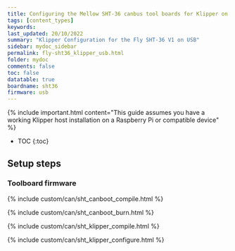 ```yaml
---
title: Configuring the Mellow SHT-36 canbus tool boards for Klipper on USB
tags: [content_types]
keywords: 
last_updated: 20/10/2022
summary: "Klipper Configuration for the Fly SHT-36 V1 on USB"
sidebar: mydoc_sidebar
permalink: fly-sht36_klipper_usb.html
folder: mydoc
comments: false
toc: false
datatable: true
boardname: sht36
firmware: usb
---
```


{% include important.html content="This guide assumes you have a working Klipper host installation on a Raspberry Pi or compatible device" %}


* TOC
{:toc}

## Setup steps

### Toolboard firmware

{% include custom/can/sht_canboot_compile.html %}

{% include custom/can/sht_canboot_burn.html %}

{% include custom/can/sht_klipper_compile.html %}

{% include custom/can/sht_klipper_configure.html %}



